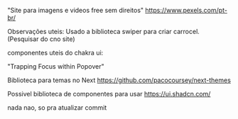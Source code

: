 "Site para imagens e videos free sem direitos"
https://www.pexels.com/pt-br/


Observações uteis:
Usado a biblioteca swiper para criar carrocel. (Pesquisar do cno site)


componentes uteis do chakra ui:

"Trapping Focus within Popover"

Biblioteca para temas no Next
https://github.com/pacocoursey/next-themes

Possivel biblioteca de componentes para usar
https://ui.shadcn.com/

nada nao, so pra atualizar commit